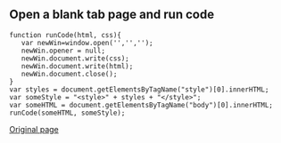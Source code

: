 ## Open a blank tab page and run code

    function runCode(html, css){ 
       var newWin=window.open('','',''); 
       newWin.opener = null;
       newWin.document.write(css); 
       newWin.document.write(html); 
       newWin.document.close();
    }
    var styles = document.getElementsByTagName("style")[0].innerHTML;
    var someStyle = "<style>" + styles + "</style>";
    var someHTML = document.getElementsByTagName("body")[0].innerHTML;
    runCode(someHTML, someStyle);

[Original page](http://www.5imoban.net)
